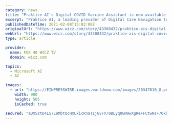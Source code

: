 ```yaml
---
category: news
title: "Praktice AI's Digital COVID Vaccine Assistant is now available on Microsoft AppSource & Azure Marketplace"
excerpt: "Praktice AI, a leading provider of Digital Care Navigation technology, has announced the addition of COVID Vaccine Assistant on the Microsoft AzureMarketplace."
publishedDateTime: 2021-02-08T15:02:00Z
originalUrl: "https://www.wicz.com/story/43308432/praktice-ais-digital-covid-vaccine-assistant-is-now-available-on-microsoft-appsource-azure-marketplace"
webUrl: "https://www.wicz.com/story/43308432/praktice-ais-digital-covid-vaccine-assistant-is-now-available-on-microsoft-appsource-azure-marketplace"
type: article

provider:
  name: FOX 40 WICZ TV
  domain: wicz.com

topics:
  - Microsoft AI
  - AI

images:
  - url: "https://EINPRESSWIRE.images.worldnow.com/images/20347810_G.png?lastEditedDate=1612776009000"
    width: 900
    height: 505
    isCached: true

secured: "aDXSztD4LS7LWMbtQcHXLkicRnaT1j6vFV/0BLyq0GM9wXgRe+FCtwNs+7OkbCtdLPF0QE40sLU/przS1t+25Fohk7dG0yM35keKXMldw8OYuW6Src7lkkgCMBp4Atc9NO4SUAWevYloyDpYQWiVOdJqTa2Y+EIF6mlp1zQxmyhpZLXq7VLZdIAlZKTqhRxWZuX759HZ5X8Y5AH7vo5rdHM2M1wzOLbwLIbC4mYgSz4cv6J6/vL1E2E0V9ASuMk2JtYz9sCnLoSJE7Wd5N366mCyT5FT3syGYKhxXCTaxYJmwOOwQZ/qaagpejPLSK8oPGOfHxaoT7n+R54BSJJhJk0Bobyd3Smr13b3Mh1/SJ8=;nPaYFU7SpYcwzuDaZFw0vA=="
---
```


